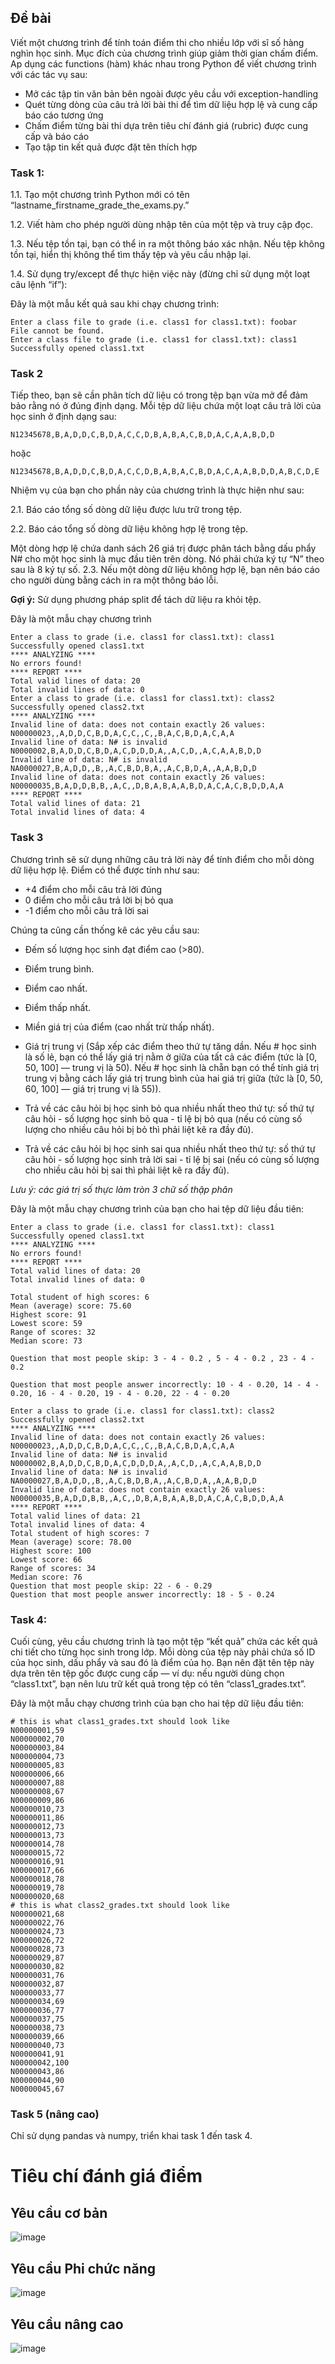 ## Đề bài
Viết một chương trình để tính toán điểm thi cho nhiều lớp với sĩ số hàng nghìn học sinh. Mục đích của chương trình giúp giảm thời gian chấm điểm. Ap dụng các functions (hàm) khác nhau trong Python để viết chương trình với các tác vụ sau:
* Mở các tập tin văn bản bên ngoài được yêu cầu với exception-handling
* Quét từng dòng của câu trả lời bài thi để tìm dữ liệu hợp lệ và cung cấp báo cáo tương ứng
* Chấm điểm từng bài thi dựa trên tiêu chí đánh giá (rubric) được cung cấp và báo cáo
* Tạo tập tin kết quả được đặt tên thích hợp
### Task 1:

1.1. Tạo một chương trình Python mới có tên “lastname_firstname_grade_the_exams.py.”

1.2. Viết hàm cho phép người dùng nhập tên của một tệp và truy cập đọc.

1.3. Nếu tệp tồn tại, bạn có thể in ra một thông báo xác nhận. Nếu tệp không tồn tại, hiển thị không thể tìm thấy tệp và yêu cầu nhập lại.

1.4. Sử dụng try/except để thực hiện việc này (đừng chỉ sử dụng một loạt câu lệnh “if”):

Đây là một mẫu kết quả sau khi chạy chương trình:

```
Enter a class file to grade (i.e. class1 for class1.txt): foobar
File cannot be found.
Enter a class file to grade (i.e. class1 for class1.txt): class1
Successfully opened class1.txt
```

### Task 2

Tiếp theo, bạn sẽ cần phân tích dữ liệu có trong tệp bạn vừa mở để đảm bảo rằng nó ở đúng định dạng. Mỗi tệp dữ liệu chứa một loạt câu trả lời của học sinh ở định dạng sau:
```
N12345678,B,A,D,D,C,B,D,A,C,C,D,B,A,B,A,C,B,D,A,C,A,A,B,D,D
```

hoặc

```
N12345678,B,A,D,D,C,B,D,A,C,C,D,B,A,B,A,C,B,D,A,C,A,A,B,D,D,A,B,C,D,E
```

Nhiệm vụ của bạn cho phần này của chương trình là thực hiện như sau:

2.1. Báo cáo tổng số dòng dữ liệu được lưu trữ trong tệp.

2.2. Báo cáo tổng số dòng dữ liệu không hợp lệ trong tệp.

Một dòng hợp lệ chứa danh sách 26 giá trị được phân tách bằng dấu phẩy
N# cho một học sinh là mục đầu tiên trên dòng. Nó phải chứa ký tự “N” theo sau là 8 ký tự số.
2.3. Nếu một dòng dữ liệu không hợp lệ, bạn nên báo cáo cho người dùng bằng cách in ra một thông báo lỗi.

**Gợi ý:** Sử dụng phương pháp split để tách dữ liệu ra khỏi tệp.

Đây là một mẫu chạy chương trình
```
Enter a class to grade (i.e. class1 for class1.txt): class1
Successfully opened class1.txt
**** ANALYZING ****
No errors found!
**** REPORT ****
Total valid lines of data: 20
Total invalid lines of data: 0
Enter a class to grade (i.e. class1 for class1.txt): class2
Successfully opened class2.txt
**** ANALYZING ****
Invalid line of data: does not contain exactly 26 values:
N00000023,,A,D,D,C,B,D,A,C,C,,C,,B,A,C,B,D,A,C,A,A
Invalid line of data: N# is invalid
N0000002,B,A,D,D,C,B,D,A,C,D,D,D,A,,A,C,D,,A,C,A,A,B,D,D
Invalid line of data: N# is invalid
NA0000027,B,A,D,D,,B,,A,C,B,D,B,A,,A,C,B,D,A,,A,A,B,D,D
Invalid line of data: does not contain exactly 26 values:
N00000035,B,A,D,D,B,B,,A,C,,D,B,A,B,A,A,B,D,A,C,A,C,B,D,D,A,A
**** REPORT ****
Total valid lines of data: 21
Total invalid lines of data: 4
```

### Task 3

Chương trình sẽ sử dụng những câu trả lời này để tính điểm cho mỗi dòng dữ liệu hợp lệ. Điểm có thể được tính như sau:

* +4 điểm cho mỗi câu trả lời đúng
* 0 điểm cho mỗi câu trả lời bị bỏ qua
* -1 điểm cho mỗi câu trả lời sai

Chúng ta cũng cần thống kê các yêu cầu sau:
* Đếm số lượng học sinh đạt điểm cao (>80).

* Điểm trung bình.

* Điểm cao nhất.

* Điểm thấp nhất.

* Miền giá trị của điểm (cao nhất trừ thấp nhất).

* Giá trị trung vị (Sắp xếp các điểm theo thứ tự tăng dần. Nếu # học sinh là số lẻ, bạn có thể lấy giá trị nằm ở giữa của tất cả các điểm (tức là [0, 50, 100] — trung vị là 50). Nếu # học sinh là chẵn bạn có thể tính giá trị trung vị bằng cách lấy giá trị trung bình của hai giá trị giữa (tức là [0, 50, 60, 100] — giá trị trung vị là 55)).

* Trả về các câu hỏi bị học sinh bỏ qua nhiều nhất theo thứ tự: số thứ tự câu hỏi - số lượng học sinh bỏ qua -  tỉ lệ bị bỏ qua (nếu có cùng số lượng cho nhiều câu hỏi bị bỏ thì phải liệt kê ra đầy đủ).

* Trả về các câu hỏi bị học sinh sai qua nhiều nhất theo thứ tự: số thứ tự câu hỏi - số lượng học sinh trả lời sai - tỉ lệ bị sai (nếu có cùng số lượng cho nhiều câu hỏi bị sai thì phải liệt kê ra đầy đủ).

*Lưu ý: các giá trị số thực làm tròn 3 chữ số thập phân*

Đây là một mẫu chạy chương trình của bạn cho hai tệp dữ liệu đầu tiên:
```
Enter a class to grade (i.e. class1 for class1.txt): class1
Successfully opened class1.txt
**** ANALYZING ****
No errors found!
**** REPORT ****
Total valid lines of data: 20
Total invalid lines of data: 0

Total student of high scores: 6
Mean (average) score: 75.60
Highest score: 91
Lowest score: 59
Range of scores: 32
Median score: 73

Question that most people skip: 3 - 4 - 0.2 , 5 - 4 - 0.2 , 23 - 4 - 0.2

Question that most people answer incorrectly: 10 - 4 - 0.20, 14 - 4 - 0.20, 16 - 4 - 0.20, 19 - 4 - 0.20, 22 - 4 - 0.20

Enter a class to grade (i.e. class1 for class1.txt): class2
Successfully opened class2.txt
**** ANALYZING ****
Invalid line of data: does not contain exactly 26 values:
N00000023,,A,D,D,C,B,D,A,C,C,,C,,B,A,C,B,D,A,C,A,A
Invalid line of data: N# is invalid
N0000002,B,A,D,D,C,B,D,A,C,D,D,D,A,,A,C,D,,A,C,A,A,B,D,D
Invalid line of data: N# is invalid
NA0000027,B,A,D,D,,B,,A,C,B,D,B,A,,A,C,B,D,A,,A,A,B,D,D
Invalid line of data: does not contain exactly 26 values:
N00000035,B,A,D,D,B,B,,A,C,,D,B,A,B,A,A,B,D,A,C,A,C,B,D,D,A,A
**** REPORT ****
Total valid lines of data: 21
Total invalid lines of data: 4
Total student of high scores: 7
Mean (average) score: 78.00
Highest score: 100
Lowest score: 66
Range of scores: 34
Median score: 76
Question that most people skip: 22 - 6 - 0.29
Question that most people answer incorrectly: 18 - 5 - 0.24
```


### Task 4:
Cuối cùng, yêu cầu chương trình là tạo một tệp “kết quả” chứa các kết quả chi tiết cho từng học sinh trong lớp. Mỗi dòng của tệp này phải chứa số ID của học sinh, dấu phẩy và sau đó là điểm của họ. Bạn nên đặt tên tệp này dựa trên tên tệp gốc được cung cấp — ví dụ: nếu người dùng chọn “class1.txt”, bạn nên lưu trữ kết quả trong tệp có tên “class1_grades.txt”.

Đây là một mẫu chạy chương trình của bạn cho hai tệp dữ liệu đầu tiên:
```
# this is what class1_grades.txt should look like                               
N00000001,59
N00000002,70
N00000003,84
N00000004,73
N00000005,83
N00000006,66
N00000007,88
N00000008,67
N00000009,86
N00000010,73
N00000011,86
N00000012,73
N00000013,73
N00000014,78
N00000015,72
N00000016,91
N00000017,66
N00000018,78
N00000019,78
N00000020,68
# this is what class2_grades.txt should look like
N00000021,68
N00000022,76
N00000024,73
N00000026,72
N00000028,73
N00000029,87
N00000030,82
N00000031,76
N00000032,87
N00000033,77
N00000034,69
N00000036,77
N00000037,75
N00000038,73
N00000039,66
N00000040,73
N00000041,91
N00000042,100
N00000043,86
N00000044,90
N00000045,67
```


### Task 5 (nâng cao)

Chỉ sử dụng pandas và numpy, triển khai task 1 đến task 4.

# Tiêu chí đánh giá điểm

## Yêu cầu cơ bản
![image](https://github.com/nguyennguyenphuc/MMC/assets/69141879/54e1728e-ebab-4625-96f6-89f5c536062a)


## Yêu cầu Phi chức năng
![image](https://github.com/nguyennguyenphuc/MMC/assets/69141879/c526fd01-528a-44fa-860b-f694ac0bdbc2)


## Yêu cầu nâng cao
![image](https://github.com/nguyennguyenphuc/MMC/assets/69141879/f56e4df5-9b7a-4cd3-b285-0c074dfe5387)

